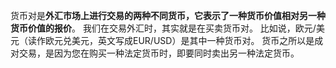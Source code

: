 

货币对是**外汇市场上进行交易的两种不同货币，它表示了一种货币价值相对另一种货币价值的报价**。 我们在交易外汇时，其实就是在买卖货币对。 比如说，欧元/美元（读作欧元兑美元，英文写成EUR/USD）是其中一种货币对。 货币之所以是成对交易，是因为您在购买一种法定货币时，即要同时卖出另一种法定货币。

